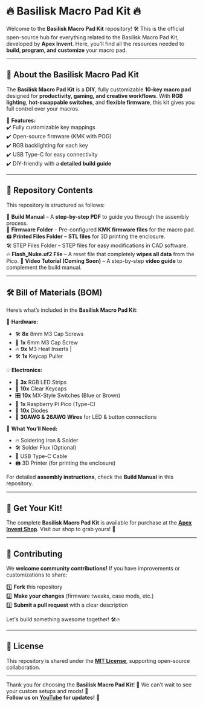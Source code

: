 # 🔥 Basilisk Macro Pad Kit 🔥

Welcome to the **Basilisk Macro Pad Kit** repository! 🛠️ This is the official open-source hub for everything related to the Basilisk Macro Pad Kit, developed by **Apex Invent**. Here, you'll find all the resources needed to **build, program, and customize** your macro pad.

---

## 📌 About the Basilisk Macro Pad Kit
The **Basilisk Macro Pad Kit** is a **DIY**, fully customizable **10-key macro pad** designed for **productivity, gaming, and creative workflows**. With **RGB lighting**, **hot-swappable switches**, and **flexible firmware**, this kit gives you full control over your macros.

🎨 **Features:**  
✔️ Fully customizable key mappings  
✔️ Open-source firmware (KMK with POG)  
✔️ RGB backlighting for each key  
✔️ USB Type-C for easy connectivity  
✔️ DIY-friendly with a **detailed build guide**

---

## 📂 Repository Contents
This repository is structured as follows:

📖 **Build Manual** – A **step-by-step PDF** to guide you through the assembly process.  
💾 **Firmware Folder** – Pre-configured **KMK firmware files** for the macro pad.  
🖨️ **Printed Files Folder** – **STL files** for 3D printing the enclosure.  
🛠️ STEP Files Folder – STEP files for easy modifications in CAD software.  
🔥 **Flash_Nuke.uf2 File** – A reset file that completely **wipes all data** from the Pico. 
🎥 **Video Tutorial (Coming Soon)** – A step-by-step **video guide** to complement the build manual.  

---

## 🛠️ Bill of Materials (BOM)
Here’s what’s included in the **Basilisk Macro Pad Kit**:

🔩 **Hardware:**
- 🛠️ **8x** 8mm M3 Cap Screws  
- 🔩 **1x** 6mm M3 Cap Screw  
- 🔥 **9x** M3 Heat Inserts  |
- 🛠️ **1x** Keycap Puller 

💡 **Electronics:**
- 🌈 **3x** RGB LED Strips  
- 🔘 **10x** Clear Keycaps  
- 🎛️ **10x** MX-Style Switches (Blue or Brown)  
- 💾 **1x** Raspberry Pi Pico (Type-C)  
- 📏 **10x** Diodes  
- 🔌 **30AWG & 26AWG Wires** for LED & button connections  

📌 **What You’ll Need:**
- 🔥 Soldering Iron & Solder  
- 🛠️ Solder Flux (Optional)  
- 🔌 USB Type-C Cable  
- 🖨️ 3D Printer (for printing the enclosure)  

For detailed **assembly instructions**, check the **Build Manual** in this repository.

---

## 🛒 Get Your Kit!
The complete **Basilisk Macro Pad Kit** is available for purchase at the **[Apex Invent Shop](https://apexinvent.co.za/products/basilisk-macropad-electronics-kit)**. Visit our shop to grab yours! 🚀

---

## 🤝 Contributing
We **welcome community contributions!** If you have improvements or customizations to share:

1️⃣ **Fork** this repository  
2️⃣ **Make your changes** (firmware tweaks, case mods, etc.)  
3️⃣ **Submit a pull request** with a clear description  

Let's build something awesome together! 🛠️🔥

---

## 📜 License
This repository is shared under the **[MIT License](LICENSE)**, supporting open-source collaboration.

---

Thank you for choosing the **Basilisk Macro Pad Kit**! 🎉 We can’t wait to see your custom setups and mods! 🚀  
**Follow us on [YouTube](https://www.youtube.com/@ApexInvent) for updates!** 🎥  
